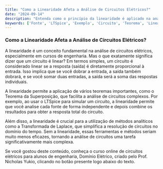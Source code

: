 ```yaml
---
title: "Como a Linearidade Afeta a Análise de Circuitos Elétricos?"
date: "2024-09-14"
description: "Entenda como o princípio da linearidade é aplicado na análise de circuitos elétricos e sua importância."
keywords: ['Fonte', 'LTSpice', 'Exemplo', 'Circuito', 'Teorema', 'Linearidade', 'Análise']
---
```


### Como a Linearidade Afeta a Análise de Circuitos Elétricos?

A linearidade é um conceito fundamental na análise de circuitos elétricos, especialmente em cursos de engenharia. Mas o que exatamente significa dizer que um circuito é linear? Em termos simples, um circuito é considerado linear se a resposta (saída) é diretamente proporcional à entrada. Isso implica que se você dobrar a entrada, a saída também dobrará, e se você somar duas entradas, a saída será a soma das respostas individuais.

A linearidade permite a aplicação de vários teoremas importantes, como o Teorema da Superposição, que facilita a análise de circuitos complexos. Por exemplo, ao usar o LTSpice para simular um circuito, a linearidade permite que você analise cada fonte de forma independente e depois combine os resultados para obter a resposta total do circuito.

Além disso, a linearidade é crucial para a utilização de métodos analíticos como a Transformada de Laplace, que simplifica a resolução de circuitos no domínio do tempo. Sem a linearidade, essas ferramentas e métodos seriam muito menos eficazes, tornando a análise de circuitos uma tarefa significativamente mais complexa.

Se você gostou deste conteúdo, conheça o curso online de circuitos elétricos para alunos de engenharia, Domínio Elétrico, criado pelo Prof. Nicholas Yukio, clicando no botão presente logo abaixo do texto.